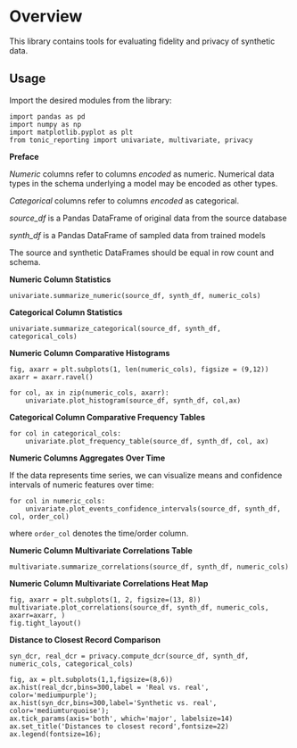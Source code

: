 # Overview
This library contains tools for evaluating fidelity and privacy of synthetic data.

## Usage

Import the desired modules from the library:

```
import pandas as pd
import numpy as np
import matplotlib.pyplot as plt
from tonic_reporting import univariate, multivariate, privacy
```

**Preface**

*Numeric* columns refer to columns *encoded* as numeric. Numerical data types in the schema underlying a model may be encoded as other types.

*Categorical* columns refer to columns *encoded* as categorical.

*source_df* is a Pandas DataFrame of original data from the source database

*synth_df* is a Pandas DataFrame of sampled data from trained models

The source and synthetic DataFrames should be equal in row count and schema.

**Numeric Column Statistics**

`univariate.summarize_numeric(source_df, synth_df, numeric_cols)`

**Categorical Column Statistics**

`univariate.summarize_categorical(source_df, synth_df, categorical_cols)`

**Numeric Column Comparative Histograms**

```
fig, axarr = plt.subplots(1, len(numeric_cols), figsize = (9,12))
axarr = axarr.ravel()

for col, ax in zip(numeric_cols, axarr):
    univariate.plot_histogram(source_df, synth_df, col,ax)
```

**Categorical Column Comparative Frequency Tables**

```
for col in categorical_cols:
    univariate.plot_frequency_table(source_df, synth_df, col, ax)
```

**Numeric Columns Aggregates Over Time**

If the data represents time series, we can visualize means and confidence intervals of numeric features
over time:
```
for col in numeric_cols:
    univariate.plot_events_confidence_intervals(source_df, synth_df, col, order_col)
```
where `order_col` denotes the time/order column.

**Numeric Column Multivariate Correlations Table**

`multivariate.summarize_correlations(source_df, synth_df, numeric_cols)`

**Numeric Column Multivariate Correlations Heat Map**

```
fig, axarr = plt.subplots(1, 2, figsize=(13, 8))
multivariate.plot_correlations(source_df, synth_df, numeric_cols, axarr=axarr, )
fig.tight_layout()
```

**Distance to Closest Record Comparison**

```
syn_dcr, real_dcr = privacy.compute_dcr(source_df, synth_df, numeric_cols, categorical_cols)

fig, ax = plt.subplots(1,1,figsize=(8,6))
ax.hist(real_dcr,bins=300,label = 'Real vs. real', color='mediumpurple');
ax.hist(syn_dcr,bins=300,label='Synthetic vs. real', color='mediumturquoise');
ax.tick_params(axis='both', which='major', labelsize=14)
ax.set_title('Distances to closest record',fontsize=22)
ax.legend(fontsize=16);
```
